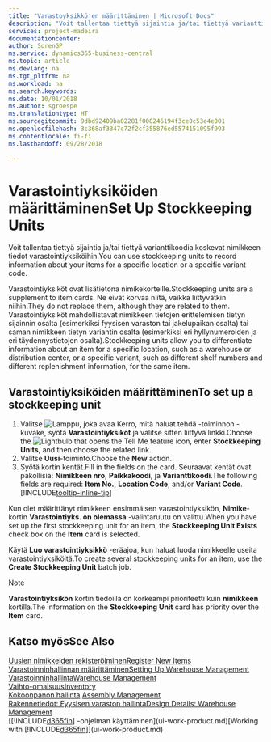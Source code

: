 ```yaml
---
title: "Varastoyksikköjen määrittäminen | Microsoft Docs"
description: "Voit tallentaa tiettyä sijaintia ja/tai tiettyä varianttikoodia koskevat nimikkeen tiedot varastointiyksiköihin."
services: project-madeira
documentationcenter: 
author: SorenGP
ms.service: dynamics365-business-central
ms.topic: article
ms.devlang: na
ms.tgt_pltfrm: na
ms.workload: na
ms.search.keywords: 
ms.date: 10/01/2018
ms.author: sgroespe
ms.translationtype: HT
ms.sourcegitcommit: 9dbd92409ba02281f008246194f3ce0c53e4e001
ms.openlocfilehash: 3c368af3347c72f2cf355876ed5574151095f993
ms.contentlocale: fi-fi
ms.lasthandoff: 09/28/2018

---
```

# <a name="set-up-stockkeeping-units"></a><span data-ttu-id="a3be5-103">Varastointiyksiköiden määrittäminen</span><span class="sxs-lookup"><span data-stu-id="a3be5-103">Set Up Stockkeeping Units</span></span>
<span data-ttu-id="a3be5-104">Voit tallentaa tiettyä sijaintia ja/tai tiettyä varianttikoodia koskevat nimikkeen tiedot varastointiyksiköihin.</span><span class="sxs-lookup"><span data-stu-id="a3be5-104">You can use stockkeeping units to record information about your items for a specific location or a specific variant code.</span></span>  

 <span data-ttu-id="a3be5-105">Varastointiyksiköt ovat lisätietona nimikekorteille.</span><span class="sxs-lookup"><span data-stu-id="a3be5-105">Stockkeeping units are a supplement to item cards.</span></span> <span data-ttu-id="a3be5-106">Ne eivät korvaa niitä, vaikka liittyvätkin niihin.</span><span class="sxs-lookup"><span data-stu-id="a3be5-106">They do not replace them, although they are related to them.</span></span> <span data-ttu-id="a3be5-107">Varastointiyksiköt mahdollistavat nimikkeen tietojen erittelemisen tietyn sijainnin osalta (esimerkiksi fyysisen varaston tai jakelupaikan osalta) tai saman nimikkeen tietyn variantin osalta (esimerkiksi eri hyllynumeroiden ja eri täydennystietojen osalta).</span><span class="sxs-lookup"><span data-stu-id="a3be5-107">Stockkeeping units allow you to differentiate information about an item for a specific location, such as a warehouse or distribution center, or a specific variant, such as different shelf numbers and different replenishment information, for the same item.</span></span>  

## <a name="to-set-up-a-stockkeeping-unit"></a><span data-ttu-id="a3be5-108">Varastointiyksiköiden määrittäminen</span><span class="sxs-lookup"><span data-stu-id="a3be5-108">To set up a stockkeeping unit</span></span>  

1.  <span data-ttu-id="a3be5-109">Valitse ![Lamppu, joka avaa Kerro, mitä haluat tehdä -toiminnon](media/ui-search/search_small.png "Kerro, mitä haluat tehdä") -kuvake, syötä **Varastointiyksiköt** ja valitse sitten liittyvä linkki.</span><span class="sxs-lookup"><span data-stu-id="a3be5-109">Choose the ![Lightbulb that opens the Tell Me feature](media/ui-search/search_small.png "Tell me what you want to do") icon, enter **Stockkeeping Units**, and then choose the related link.</span></span>  
2.  <span data-ttu-id="a3be5-110">Valitse **Uusi**-toiminto.</span><span class="sxs-lookup"><span data-stu-id="a3be5-110">Choose the **New** action.</span></span>  
3.  <span data-ttu-id="a3be5-111">Syötä kortin kentät.</span><span class="sxs-lookup"><span data-stu-id="a3be5-111">Fill in the fields on the card.</span></span> <span data-ttu-id="a3be5-112">Seuraavat kentät ovat pakollisia: **Nimikkeen nro**, **Paikkakoodi**, ja **Varianttikoodi**.</span><span class="sxs-lookup"><span data-stu-id="a3be5-112">The following fields are required: **Item No.**, **Location Code**, and/or **Variant Code**.</span></span> [!INCLUDE[tooltip-inline-tip](includes/tooltip-inline-tip_md.md)]  

<span data-ttu-id="a3be5-113">Kun olet määrittänyt nimikkeen ensimmäisen varastointiyksikön, **Nimike**-kortin **Varastointiyks. on olemassa** -valintaruutu on valittu.</span><span class="sxs-lookup"><span data-stu-id="a3be5-113">When you have set up the first stockkeeping unit for an item, the **Stockkeeping Unit Exists** check box on the **Item** card is selected.</span></span>  

<span data-ttu-id="a3be5-114">Käytä **Luo varastointiyksikkö** -eräajoa, kun haluat luoda nimikkeelle useita varastointiyksiköitä.</span><span class="sxs-lookup"><span data-stu-id="a3be5-114">To create several stockkeeping units for an item, use the **Create Stockkeeping Unit** batch job.</span></span>  

> [!NOTE]  
>  <span data-ttu-id="a3be5-115">**Varastointiyksikön** kortin tiedoilla on korkeampi prioriteetti kuin **nimikkeen** kortilla.</span><span class="sxs-lookup"><span data-stu-id="a3be5-115">The information on the **Stockkeeping Unit** card has priority over the **Item** card.</span></span>  

## <a name="see-also"></a><span data-ttu-id="a3be5-116">Katso myös</span><span class="sxs-lookup"><span data-stu-id="a3be5-116">See Also</span></span>  
[<span data-ttu-id="a3be5-117">Uusien nimikkeiden rekisteröiminen</span><span class="sxs-lookup"><span data-stu-id="a3be5-117">Register New Items</span></span>](inventory-how-register-new-items.md)  
[<span data-ttu-id="a3be5-118">Varastoinninhallinnan määrittäminen</span><span class="sxs-lookup"><span data-stu-id="a3be5-118">Setting Up Warehouse Management</span></span>](warehouse-setup-warehouse.md)  
[<span data-ttu-id="a3be5-119">Varastoinninhallinta</span><span class="sxs-lookup"><span data-stu-id="a3be5-119">Warehouse Management</span></span>](warehouse-manage-warehouse.md)  
[<span data-ttu-id="a3be5-120">Vaihto-omaisuus</span><span class="sxs-lookup"><span data-stu-id="a3be5-120">Inventory</span></span>](inventory-manage-inventory.md)  
<span data-ttu-id="a3be5-121">[Kokoonpanon hallinta](assembly-assemble-items.md)  </span><span class="sxs-lookup"><span data-stu-id="a3be5-121">[Assembly Management](assembly-assemble-items.md)  </span></span>  
[<span data-ttu-id="a3be5-122">Rakennetiedot: Fyysisen varaston hallinta</span><span class="sxs-lookup"><span data-stu-id="a3be5-122">Design Details: Warehouse Management</span></span>](design-details-warehouse-management.md)  
<span data-ttu-id="a3be5-123">[[!INCLUDE[d365fin](includes/d365fin_md.md)] -ohjelman käyttäminen](ui-work-product.md)</span><span class="sxs-lookup"><span data-stu-id="a3be5-123">[Working with [!INCLUDE[d365fin](includes/d365fin_md.md)]](ui-work-product.md)</span></span>  

